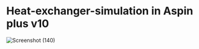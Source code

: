 # Heat-exchanger-simulation in Aspin plus v10
![Screenshot (140)](https://user-images.githubusercontent.com/67005999/97772779-53bd4000-1b74-11eb-9d5c-7030892491e0.png)

